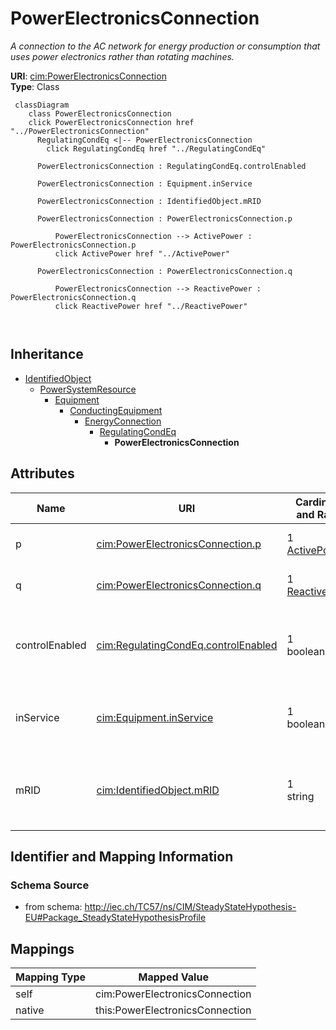 # PowerElectronicsConnection


_A connection to the AC network for energy production or consumption that uses power electronics rather than rotating machines._





**URI**: [cim:PowerElectronicsConnection](http://iec.ch/TC57/CIM100#PowerElectronicsConnection)<br />
**Type**: Class




```mermaid
 classDiagram
    class PowerElectronicsConnection
    click PowerElectronicsConnection href "../PowerElectronicsConnection"
      RegulatingCondEq <|-- PowerElectronicsConnection
        click RegulatingCondEq href "../RegulatingCondEq"
      
      PowerElectronicsConnection : RegulatingCondEq.controlEnabled
        
      PowerElectronicsConnection : Equipment.inService
        
      PowerElectronicsConnection : IdentifiedObject.mRID
        
      PowerElectronicsConnection : PowerElectronicsConnection.p
        
          PowerElectronicsConnection --> ActivePower : PowerElectronicsConnection.p
          click ActivePower href "../ActivePower"
        
      PowerElectronicsConnection : PowerElectronicsConnection.q
        
          PowerElectronicsConnection --> ReactivePower : PowerElectronicsConnection.q
          click ReactivePower href "../ReactivePower"
        
      
```





## Inheritance
* [IdentifiedObject](IdentifiedObject.md)
    * [PowerSystemResource](PowerSystemResource.md)
        * [Equipment](Equipment.md)
            * [ConductingEquipment](ConductingEquipment.md)
                * [EnergyConnection](EnergyConnection.md)
                    * [RegulatingCondEq](RegulatingCondEq.md)
                        * **PowerElectronicsConnection**



## Attributes


| Name | URI | Cardinality and Range | Description | Inheritance |
| ---  | --- | --- | --- | --- |
| p | [cim:PowerElectronicsConnection.p](http://iec.ch/TC57/CIM100#PowerElectronicsConnection.p) | 1 <br />  [ActivePower](ActivePower.md)  | Active power injection | direct |
| q | [cim:PowerElectronicsConnection.q](http://iec.ch/TC57/CIM100#PowerElectronicsConnection.q) | 1 <br />  [ReactivePower](ReactivePower.md)  | Reactive power injection | direct |
| controlEnabled | [cim:RegulatingCondEq.controlEnabled](http://iec.ch/TC57/CIM100#RegulatingCondEq.controlEnabled) | 1 <br />  boolean  | Specifies the regulation status of the equipment | [RegulatingCondEq](RegulatingCondEq.md) |
| inService | [cim:Equipment.inService](http://iec.ch/TC57/CIM100#Equipment.inService) | 1 <br />  boolean  | Specifies the availability of the equipment | [Equipment](Equipment.md) |
| mRID | [cim:IdentifiedObject.mRID](http://iec.ch/TC57/CIM100#IdentifiedObject.mRID) | 1 <br />  string  | Master resource identifier issued by a model authority | [IdentifiedObject](IdentifiedObject.md) |









## Identifier and Mapping Information







### Schema Source


* from schema: http://iec.ch/TC57/ns/CIM/SteadyStateHypothesis-EU#Package_SteadyStateHypothesisProfile





## Mappings

| Mapping Type | Mapped Value |
| ---  | ---  |
| self | cim:PowerElectronicsConnection |
| native | this:PowerElectronicsConnection |




